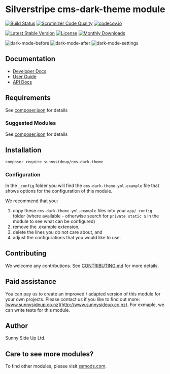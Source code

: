 # Silverstripe cms-dark-theme module
[![Build Status](https://travis-ci.org/sunnysideup/silverstripe-cms-dark-theme.svg?branch=master)](https://travis-ci.org/sunnysideup/silverstripe-cms-dark-theme)
[![Scrutinizer Code Quality](https://scrutinizer-ci.com/g/sunnysideup/silverstripe-cms-dark-theme/badges/quality-score.png?b=master)](https://scrutinizer-ci.com/g/sunnysideup/silverstripe-cms-dark-theme/?branch=master)
[![codecov.io](https://codecov.io/github/sunnysideup/silverstripe-cms-dark-theme/coverage.svg?branch=master)](https://codecov.io/github/sunnysideup/silverstripe-cms-dark-theme?branch=master)

[![Latest Stable Version](https://poser.pugx.org/sunnysideup/cms-dark-theme/version)](https://packagist.org/packages/sunnysideup/cms-dark-theme)
[![License](https://poser.pugx.org/sunnysideup/cms-dark-theme/license)](https://packagist.org/packages/sunnysideup/cms-dark-theme)
[![Monthly Downloads](https://poser.pugx.org/sunnysideup/cms-dark-theme/d/monthly)](https://packagist.org/packages/sunnysideup/cms-dark-theme)

![dark-mode-before](https://github.com/elliot-sawyer/silverstripe-cms-dark-theme/assets/354793/c079b299-a806-4816-911a-2e1e8a893558)
![dark-mode-after](https://github.com/elliot-sawyer/silverstripe-cms-dark-theme/assets/354793/b7f073a8-8a98-42fc-a837-d3b045e81070)
![dark-mode-settings](https://github.com/elliot-sawyer/silverstripe-cms-dark-theme/assets/354793/b618de71-e17f-4571-a0e2-760b064b9a76)


## Documentation



 * [Developer Docs](docs/en/INDEX.md)
 * [User Guide](docs/en/userguide.md)
 * [API Docs](http://docs.ssmods.com/sunnysideup/cms-dark-theme/classes.xhtml)


## Requirements



See [composer.json](composer.json) for details


### Suggested Modules



See [composer.json](composer.json) for details


## Installation


```
composer require sunnysideup/cms-dark-theme
```

### Configuration



In the `_config` folder you will find the `cms-dark-theme.yml.example`
file that shows options for the configuration of this module.

We recommend that you:

  1. copy these `cms-dark-theme.yml.example` files into your
`app/_config` folder (where available - otherwise search for `private static $` in the module to see what can be configured)
  2. remove the .example extension,
  3. delete the lines you do not care about, and
  4. adjust the configurations that you would like to use.


## Contributing



We welcome any contributions. See [CONTRIBUTING.md](CONTRIBUTING.md) for more details.

## Paid assistance



You can pay us to create an improved / adapted version of this module for your own projects.  Please contact us if you like to find out more: [www.sunnysideup.co.nz](http://www.sunnysideup.co.nz).  For exmaple, we can write tests for this module.  

## Author



Sunny Side Up Ltd.


## Care to see more modules?

To find other modules, please visit [ssmods.com](http://ssmods.com/).
